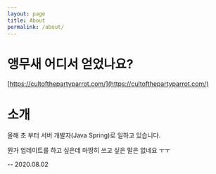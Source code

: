```yaml
---
layout: page
title: About
permalink: /about/
---
```


# 앵무새 어디서 얻었나요?
[https://cultofthepartyparrot.com/](https://cultofthepartyparrot.com/)

# 소개
올해 초 부터 서버 개발자(Java Spring)로 일하고 있습니다.

뭔가 업데이트를 하고 싶은데 마땅히 쓰고 싶은 말은 없네요 ㅜㅜ

-- 2020.08.02
